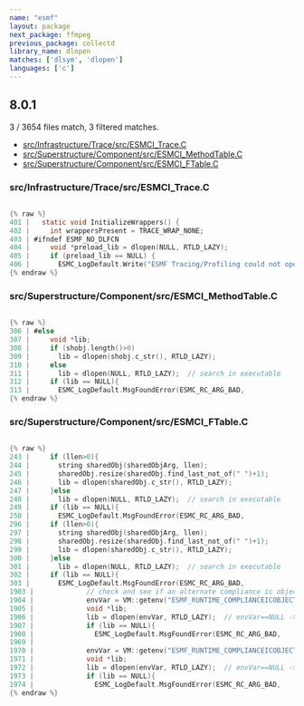 ```yaml
---
name: "esmf"
layout: package
next_package: ffmpeg
previous_package: collectd
library_name: dlopen
matches: ['dlsym', 'dlopen']
languages: ['c']
---
```

## 8.0.1
3 / 3654 files match, 3 filtered matches.

 - [src/Infrastructure/Trace/src/ESMCI_Trace.C](#srcinfrastructuretracesrcesmci_tracec)
 - [src/Superstructure/Component/src/ESMCI_MethodTable.C](#srcsuperstructurecomponentsrcesmci_methodtablec)
 - [src/Superstructure/Component/src/ESMCI_FTable.C](#srcsuperstructurecomponentsrcesmci_ftablec)

### src/Infrastructure/Trace/src/ESMCI_Trace.C

```c

{% raw %}
401 |   static void InitializeWrappers() {
402 |     int wrappersPresent = TRACE_WRAP_NONE;
403 | #ifndef ESMF_NO_DLFCN
404 |     void *preload_lib = dlopen(NULL, RTLD_LAZY);
405 |     if (preload_lib == NULL) {
406 |       ESMC_LogDefault.Write("ESMF Tracing/Profiling could not open shared library containing instrumentation.", ESMC_LOGMSG_WARN);
{% endraw %}

```
### src/Superstructure/Component/src/ESMCI_MethodTable.C

```c

{% raw %}
306 | #else
307 |     void *lib;
308 |     if (shobj.length()>0)
309 |       lib = dlopen(shobj.c_str(), RTLD_LAZY);
310 |     else
311 |       lib = dlopen(NULL, RTLD_LAZY);  // search in executable
312 |     if (lib == NULL){
313 |       ESMC_LogDefault.MsgFoundError(ESMC_RC_ARG_BAD, 
{% endraw %}

```
### src/Superstructure/Component/src/ESMCI_FTable.C

```c

{% raw %}
243 |     if (llen>0){
244 |       string sharedObj(sharedObjArg, llen);
245 |       sharedObj.resize(sharedObj.find_last_not_of(" ")+1);
246 |       lib = dlopen(sharedObj.c_str(), RTLD_LAZY);
247 |     }else
248 |       lib = dlopen(NULL, RTLD_LAZY);  // search in executable
249 |     if (lib == NULL){
250 |       ESMC_LogDefault.MsgFoundError(ESMC_RC_ARG_BAD,
296 |     if (llen>0){
297 |       string sharedObj(sharedObjArg, llen);
298 |       sharedObj.resize(sharedObj.find_last_not_of(" ")+1);
299 |       lib = dlopen(sharedObj.c_str(), RTLD_LAZY);
300 |     }else
301 |       lib = dlopen(NULL, RTLD_LAZY);  // search in executable
302 |     if (lib == NULL){
303 |       ESMC_LogDefault.MsgFoundError(ESMC_RC_ARG_BAD,
1903 |             // check and see if an alternate compliance ic object was specified
1904 |             envVar = VM::getenv("ESMF_RUNTIME_COMPLIANCEICOBJECT");
1905 |             void *lib;
1906 |             lib = dlopen(envVar, RTLD_LAZY);  // envVar==NULL -> look into exe
1907 |             if (lib == NULL){
1908 |               ESMC_LogDefault.MsgFoundError(ESMC_RC_ARG_BAD,
1969 | 
1970 |             envVar = VM::getenv("ESMF_RUNTIME_COMPLIANCEICOBJECT");
1971 |             void *lib;
1972 |             lib = dlopen(envVar, RTLD_LAZY);  // envVar==NULL -> look into exe
1973 |             if (lib == NULL){
1974 |               ESMC_LogDefault.MsgFoundError(ESMC_RC_ARG_BAD,
{% endraw %}

```